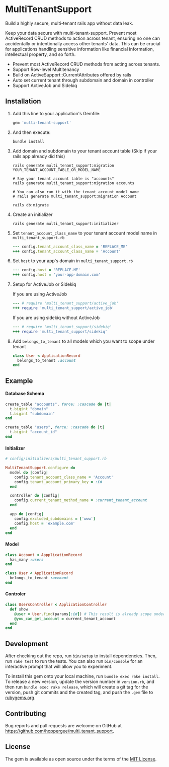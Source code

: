 # MultiTenantSupport

Build a highly secure, multi-tenant rails app without data leak.

Keep your data secure with multi-tenant-support. Prevent most ActiveRecord CRUD methods to action across tenant, ensuring no one can accidentally or intentionally access other tenants' data. This can be crucial for applications handling sensitive information like financial information, intellectual property, and so forth.

- Prevent most ActiveRecord CRUD methods from acting across tenants.
- Support Row-level Multitenancy
- Build on ActiveSupport::CurrentAttributes offered by rails
- Auto set current tenant through subdomain and domain in controller
- Support ActiveJob and Sidekiq

## Installation

1. Add this line to your application's Gemfile:

    ```ruby
    gem 'multi-tenant-support'
    ```

2. And then execute:

    ```
    bundle install
    ```

3. Add domain and subdomain to your tenant account table (Skip if your rails app already did this)

    ```
    rails generate multi_tenant_support:migration YOUR_TENANT_ACCOUNT_TABLE_OR_MODEL_NAME

    # Say your tenant account table is "accounts"
    rails generate multi_tenant_support:migration accounts

    # You can also run it with the tenant account model name
    # rails generate multi_tenant_support:migration Account

    rails db:migrate
    ```

4. Create an initializer

    ```
    rails generate multi_tenant_support:initializer
    ```

5. Set `tenant_account_class_name` to your tenant account model name in `multi_tenant_support.rb`

    ```ruby
    --- config.tenant_account_class_name = 'REPLACE_ME'
    +++ config.tenant_account_class_name = 'Account'
    ```

6. Set `host` to your app's domain in `multi_tenant_support.rb`

    ```ruby
    --- config.host = 'REPLACE.ME'
    +++ config.host = 'your-app-domain.com'
    ```

7. Setup for ActiveJob or Sidekiq

    If you are using ActiveJob

    ```ruby
    --- # require 'multi_tenant_support/active_job'
    +++ require 'multi_tenant_support/active_job'
    ```

    If you are using sidekiq without ActiveJob

    ```ruby
    --- # require 'multi_tenant_support/sidekiq'
    +++ require 'multi_tenant_support/sidekiq'
    ```

8. Add `belongs_to_tenant` to all models which you want to scope under tenant

    ```ruby
    class User < ApplicationRecord
      belongs_to_tenant :account
    end
    ```

## Example

#### Database Schema

```ruby
create_table "accounts", force: :cascade do |t|
  t.bigint "domain"
  t.bigint "subdomain"
end

create_table "users", force: :cascade do |t|
  t.bigint "account_id"
end
```

#### Initializer

```ruby
# config/initializers/multi_tenant_support.rb

MultiTenantSupport.configure do
  model do |config|
    config.tenant_account_class_name = 'Account'
    config.tenant_account_primary_key = :id
  end

  controller do |config|
    config.current_tenant_method_name = :current_tenant_account
  end

  app do |config|
    config.excluded_subdomains = ['www']
    config.host = 'example.com'
  end
end
```

#### Model

```ruby
class Account < AppplicationRecord
  has_many :users
end

class User < ApplicationRecord
  belongs_to_tenant :account
end
```

#### Controler

```ruby
class UsersController < ApplicationController
  def show
    @user = User.find(params[:id]) # This result is already scope under current_tenant_account
    @you_can_get_account = current_tenant_account
  end
end
```

## Development

After checking out the repo, run `bin/setup` to install dependencies. Then, run `rake test` to run the tests. You can also run `bin/console` for an interactive prompt that will allow you to experiment.

To install this gem onto your local machine, run `bundle exec rake install`. To release a new version, update the version number in `version.rb`, and then run `bundle exec rake release`, which will create a git tag for the version, push git commits and the created tag, and push the `.gem` file to [rubygems.org](https://rubygems.org).

## Contributing

Bug reports and pull requests are welcome on GitHub at https://github.com/hoppergee/multi_tenant_support.

## License

The gem is available as open source under the terms of the [MIT License](https://opensource.org/licenses/MIT).

